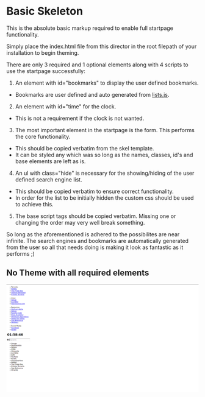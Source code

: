# Basic Skeleton

This is the absolute basic markup required to enable full startpage
functionality.

Simply place the index.html file from this director in the root filepath of your
installation to begin theming.

There are only 3 required and 1 optional elements along with 4 scripts to use
the startpage successfully:

1. An element with id="bookmarks" to display the user defined bookmarks.
  - Bookmarks are user defined and auto generated from [lists.js](https://github.com/siidney/startpage/blob/master/public/js/lists.js).

2. An element with id="time" for the clock.
  - This is not a requirement if the clock is not wanted.

3. The most important element in the startpage is the form. This performs the
   core functionality.
  - This should be copied verbatim from the skel template.
  - It can be styled any which was so long as the names, classes, id's and base
    elements are left as is.

4. An ul with class="hide" is necessary for the showing/hiding of the user
   defined search engine list.
  - This should be copied verbatim to ensure correct functionality.
  - In order for the list to be initially hidden the custom css should be used
    to achieve this.

5. The base script tags should be copied verbatim. Missing one or changing the
   order may very well break something.

So long as the aforementioned is adhered to the possibilites are near infinite.
The search engines and bookmarks are automatically generated from the user so
all that needs doing is making it look as fantastic as it performs ;)

## No Theme with all required elements
![Screenshot1](https://github.com/siidney/startpage/blob/master/public/themes/skel/screenshots/2016-08-26-015846_1920x1080_scrot.png "No Theming")
